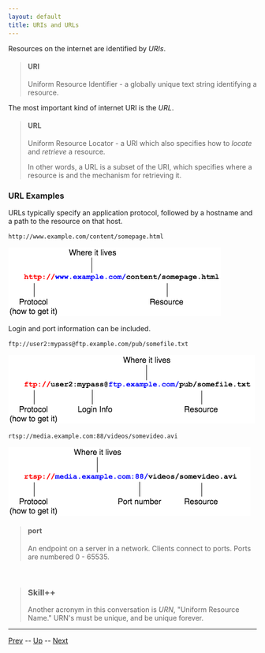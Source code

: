 ```yaml
---
layout: default
title: URIs and URLs
---
```


Resources on the internet are identified by _URIs_.

> #### URI
> Uniform Resource Identifier - a globally unique text string identifying a resource.

The most important kind of internet URI is the _URL_.

> #### URL
> Uniform Resource Locator - a URI which also specifies how to _locate_ and _retrieve_ a resource.
>
> In other words, a URL is a subset of the URI, which specifies where a resource is and the mechanism for retrieving it.

### URL Examples

URLs typically specify an application protocol, followed by a hostname and a path to the resource on that host.

```html
http://www.example.com/content/somepage.html
```

![html url](images/uri.png)


Login and port information can be included.

```html
ftp://user2:mypass@ftp.example.com/pub/somefile.txt
```

![ftp url](images/uri2.png)

```html
rtsp://media.example.com:88/videos/somevideo.avi
```

![rtsp url](images/uri3.png)


> #### port
> An endpoint on a server in a network. Clients connect to ports. Ports are numbered 0 - 65535.

<br />

> ### Skill++
> Another acronym in this conversation is _URN_, "Uniform Resource Name." URN's must be unique, and be unique forever.

<hr>

[Prev](clients-and-servers.md) -- [Up](README.md) -- [Next](http-protocol.md)

